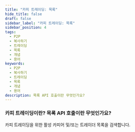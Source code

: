 ```yaml
---
title: "카피 트레이딩: 목록"
hide_title: false
draft: false
sidebar_label: "카피 트레이딩: 목록"
sidebar_position: 4
tags:
  - P2P
  - 복사하기
  - 트레이딩
  - 목록
  - 개념
  - 용어
keywords:
  - P2P
  - 복사하기
  - 트레이딩
  - 목록
  - 개념
  - 용어
description: 목록 API 호출이란 무엇인가요?
---
```


### 카피 트레이딩이란? 목록 API 호출이란 무엇인가요?

카피 트레이딩을 위한 활성 카피어 및/또는 트레이더 목록을 검색합니다.
